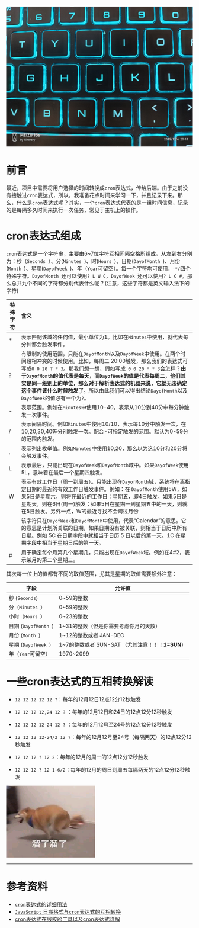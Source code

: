 ![微信图片_20191204201420](../images/微信图片_20191204201420.png)

# 前言

​        最近，项目中需要将用户选择的时间转换成`cron`表达式，传给后端。由于之前没有接触过`cron`表达式，所以，我准备花点时间来学习一下，并且记录下来。那么，什么是`cron`表达式呢？其实，一个`cron`表达式代表的是一组时间信息，记录的是每隔多久时间来执行一次任务，常见于主机上的操作。

# cron表达式组成

​    `cron`表达式是一个字符串，主要由6~7位字符互相间隔空格所组成。从左到右分别为：秒（`Seconds `）、分(`Minutes `)、时(`Hours `)、日期(`DayofMonth `)、月份(`Month `)、星期(`DayofWeek `)、年（`Year`可留空）。每一个字符均可使用`，-*/`四个特殊字符。`DayofMonth `还可以使用`? L W C`，`DayofWeek `还可以使用`? L C #`。那么总共九个不同的字符都分别代表什么呢？(注意，这些字符都是英文输入法下的字符)

| 特殊字符 | 含义                                                         |
| -------- | :----------------------------------------------------------- |
| *        | 表示匹配该域的任何值，最小单位为1。比如在`Minutes`中使用，就代表每分钟都会触发事件。 |
| ?        | 有限制的使用范围，只能在`DayofMonth`以及`DayofWeek`中使用。在两个时间段相冲突的时候使用。比如，每周二 20:00触发，那么我们的表达式可写成`0 0 20 ? * 3`。那我们想一想，假如写成` 0 0 20 * * 3`会怎样？**由于`DayofMonth`的值代表是每天，而`DayofWeek`的值是代表每周二，他们其实是同一级别上的单位，那么对于解析表达式的机器来说，它就无法确定这个事件该什么时候触发了**。所以由此我们可以得出结论`DayofMonth`以及`DayofWeek`的值必有一个为`?`。 |
| -        | 表示范围。例如在`Minutes`中使用10-40，表示从10分到40分中每分钟触发一次事件。 |
| /        | 表示间隔时间。例如`Minutes`中使用10/10，表示每10分中触发一次，在10,20,30,40等分别触发一次。配合-可指定触发的范围。默认为0-59分的范围内触发。 |
| ,        | 表示列出枚举值。例如`Minutes`中使用10,20，那么以为这10分和20分将会触发事件。 |
| L        | 表示最后，只能出现在`DayofWeek`和`DayofMonth`域中。如果`DayofWeek`使用5L，意味着在最后一个星期四触发。 |
| W        | 表示有效工作日（周一到周五）。只能出现在`DayofMonth`域，系统将在离指定日期的最近的有效工作日触发事件。例如：在 `DayofMonth`使用5W，如果5日是星期六，则将在最近的工作日：星期五，即4日触发。如果5日是星期天，则在6日(周一)触发；如果5日在星期一到星期五中的一天，则就在5日触发。另外一点，W的最近寻找不会跨过月份 |
|          | 该字符只在`DayofWeek`和`DayofMonth`中使用，代表“Calendar”的意思。它的意思是计划所关联的日期，如果日期没有被关联，则相当于日历中所有日期。例如 5C 在日期字段中就相当于日历 5 日以后的第一天。1C 在星期字段中相当于星期日后的第一天。 |
| #        | 用于确定每个月第几个星期几，只能出现在`DayofWeek`域。例如在4#2，表示某月的第二个星期三。 |

其次每一位上的值都有不同的取值范围，尤其是星期的取值需要额外注意：

| 字段                 | 允许值                                            |
| -------------------- | ------------------------------------------------- |
| 秒 (`Seconds`)       | 0~59的整数                                        |
| 分（`Minutes `）     | 0~59的整数                                        |
| 小时（`Hours `）     | 0~23的整数                                        |
| 日期 (`DayofMonth `) | 1~31的整数（但是你需要考虑你月的天数）            |
| 月份 (`Month `)      | 1~12的整数或者 JAN-DEC                            |
| 星期 (`DayofWeek `)  | 1~7的整数或者 SUN-SAT （尤其注意！！！**1=SUN**） |
| 年（`Year`可留空）   | 1970~2099                                         |

# 一些cron表达式的互相转换解读

- `12 12 12 12 12 ?`：每年的12月12日12点12分12秒触发

- `12 12 12 12,24 12 ?` ：每年的12月12日和24日的12点12分12秒触发

- `12 12 12 12-24 12 ?` ：每年的12月12号至24号的12点12分12秒触发

- `12 12 12 12-24/2 12 ?`：每年的12月12号至24号（每隔两天）的12点12分12秒触发

- `12 12 12 ? 12 2`：每年的12月的周一的12点12分12秒触发

- `12 12 12 ? 12 1-6/2`：每年的12月的周日到周五每隔两天的12点12分12秒触发

  





![liule](../images/liule.png)

------

# 参考资料

- [`cron`表达式的详细用法](https://www.jianshu.com/p/e9ce1a7e1ed1)
- [`JavaScript` 日期格式与`cron`表达式的互相转换](https://blog.csdn.net/wh13267207590/article/details/79667529)
- [cron表达式在线校验工具以及cron表达式详解](http://www.bejson.com/othertools/cronvalidate/)